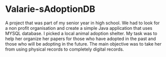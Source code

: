 # Valarie-sAdoptionDB
A project that was part of my senior year in high school. We had to look for a non profit organisation and create a simple Java application that uses MYSQL database. I picked a local animal adoption shelter. My task was to help her organize her papers for those who have adopted in the past and those who will be adopting in the future. The main objective was to take her from using physical records to completely digital records.
